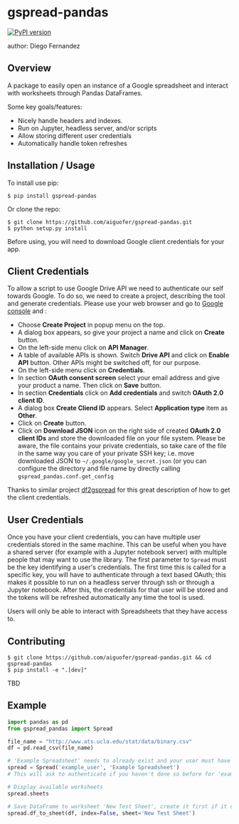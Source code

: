 gspread-pandas
===============================

[![PyPI version](https://badge.fury.io/py/gspread-pandas.svg)](https://badge.fury.io/py/gspread-pandas)

author: Diego Fernandez

Overview
--------

A package to easily open an instance of a Google spreadsheet and interact with worksheets through Pandas DataFrames.

Some key goals/features:

* Nicely handle headers and indexes.
* Run on Jupyter, headless server, and/or scripts
* Allow storing different user credentials
* Automatically handle token refreshes

Installation / Usage
--------------------

To install use pip:

```
$ pip install gspread-pandas
```

Or clone the repo:

```
$ git clone https://github.com/aiguofer/gspread-pandas.git
$ python setup.py install
```

Before using, you will need to download Google client credentials for your app.

Client Credentials
------------------

To allow a script to use Google Drive API we need to authenticate our self towards Google. To do so, we need to create a project, describing the tool and generate credentials. Please use your web browser and go to [Google console](https://console.developers.google.com/) and :

* Choose **Create Project** in popup menu on the top.
* A dialog box appears, so give your project a name and click on **Create** button.
* On the left-side menu click on **API Manager**.
* A table of available APIs is shown. Switch **Drive API** and click on **Enable API** button. Other APIs might be switched off, for our purpose.
* On the left-side menu click on **Credentials**.
* In section **OAuth consent screen** select your email address and give your product a name. Then click on **Save** button.
* In section **Credentials** click on **Add credentials** and switch **OAuth 2.0 client ID**.
* A dialog box **Create Cliend ID** appears. Select **Application type** item as **Other**.
* Click on **Create** button.
* Click on **Download JSON** icon on the right side of created **OAuth 2.0 client IDs** and store the downloaded file on your file system. Please be aware, the file contains your private credentials, so take care of the file in the same way you care of your private SSH key; i.e. move downloaded JSON to `~/.google/google_secret.json` (or you can configure the directory and file name by directly calling `gspread_pandas.conf.get_config`

Thanks to similar project [df2gspread](https://github.com/maybelinot/df2gspread) for this great description of how to get the client credentials.

User Credentials
----------------

Once you have your client credentials, you can have multiple user credentials stored in the same machine. This can be useful when you have a shared server (for example with a Jupyter notebook server) with multiple people that may want to use the library. The first parameter to `Spread` must be the key identifying a user's credentials. The first time this is called for a specific key, you will have to authenticate through a text based OAuth; this makes it possible to run on a headless server through ssh or through a Jupyter notebook. After this, the credentials for that user will be stored and the tokens will be refreshed automatically any time the tool is used.

Users will only be able to interact with Spreadsheets that they have access to.

Contributing
------------

```
$ git clone https://github.com/aiguofer/gspread-pandas.git && cd gspread-pandas
$ pip install -e ".[dev]"
```

TBD

Example
-------

```python
import pandas as pd
from gspread_pandas import Spread

file_name = "http://www.ats.ucla.edu/stat/data/binary.csv"
df = pd.read_csv(file_name)

# 'Example Spreadsheet' needs to already exist and your user must have access to it
spread = Spread('example_user', 'Example Spreadsheet')
# This will ask to authenticate if you haven't done so before for 'example_user'

# Display available worksheets
spread.sheets

# Save DataFrame to worksheet 'New Test Sheet', create it first if it doesn't exist
spread.df_to_sheet(df, index=False, sheet='New Test Sheet')
```
